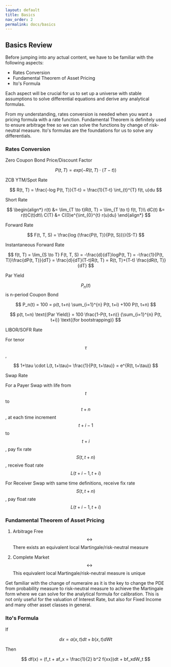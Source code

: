 ```yaml
---
layout: default
title: Basics
nav_order: 2
permalink: docs/basics
---
```


## Basics Review 

Before jumping into any actual content, we have to be familiar with the following aspects: 
- Rates Conversion
- Fundamental Theorem of Asset Pricing
- Ito's Formula

Each aspect will be crucial for us to set up a universe with stable assumptions to solve differential equations and derive any analytical formulas. 

From my understanding, rates conversion is needed when you want a pricing formula with a rate function. Fundamental Theorem is definitely used to ensure arbitrage free so we can solve the functions by change of risk-neutral measure. Ito's formulas are the foundations for us to solve any differentials. 

### Rates Conversion 


Zero Coupon Bond Price/Discount Factor

$$
P(t, T) = exp(-R(t, T) \cdot (T-t))
$$

ZCB YTM/Spot Rate

$$
R(t, T) = \frac{-log P(t, T)}{T-t} = \frac{1}{T-t} \int_{t}^{T} f(t, u)du
$$

Short Rate

$$
\begin{align*}
    r(t) &= \lim_{T \to t}R(t, T) = \lim_{T \to t} f(t, T)\\
    dC(t) &= r(t)C(t)dt\\
    C(T) &= C(0)e^{\int_{0}^{t} r(u)du}
\end{align*}
$$

Forward Rate

$$
F(t, T, S) = \frac{log (\frac{P(t, T)}{P(t, S)})}{S-T}
$$

Instantaneous Forward Rate

$$
f(t, T) = \lim_{S \to T} F(t, T, S) = -\frac{d}{dT}logP(t, T) = -\frac{1}{P(t, T)}\frac{dP(t, T)}{dT} = \frac{d}{dT}(T-t)R(t, T) = R(t, T)+(T-t) \frac{dR(t, T)}{dT}
$$

Par Yield

$$P_n(t)$$ is n-period Coupon Bond

$$
P_n(t) = 100 = p(t, t+n) \sum_{i=1}^{n} P(t, t+i) +100 P(t, t+n)
$$ 

$$
p(t, t+n) \text{(Par Yield)} = 100 \frac{1-P(t, t+n)} {\sum_{i=1}^{n} P(t, t+i)} \text{(for bootstrapping)}
$$

LIBOR/SOFR Rate

For tenor $$\tau$$, 

$$
1+\tau \cdot L(t, t+\tau)= \frac{1}{P(t, t+\tau)} = e^{R(t, t+\tau)}
$$

Swap Rate 

For a Payer Swap with life from $$t$$ to $$t+n$$, at each time increment $$t+i-1$$ to $$t+i$$, pay fix rate $${S(t, t+n)}$$, receive float rate $${L(t+i-1, t+i)}$$ 

For Receiver Swap with same time definitions, receive fix rate $${S(t, t+n)}$$, pay float rate $${L(t+i-1, t+i)}$$ 

### Fundamental Theorem of Asset Pricing 

1. Arbitrage Free $$\leftrightarrow$$ There exists an equivalent local Martingale/risk-neutral measure

2. Complete Market $$\leftrightarrow$$ This equivalent local Martingale/risk-neutral measure is unique

Get familiar with the change of numeraire as it is the key to change the PDE from probability measure to risk-neutral measure to achieve the Martingale form where we can solve for the analytical formula for calibration. This is not only useful for the valuation of Interest Rate, but also for Fixed Income and many other asset classes in general. 

### Ito's Formula

If 

$$
dx = a(x,t)dt + b(x,t) dWt 
$$

Then

$$
df(x) = (f_t + af_x = \frac{1}{2} b^2 f{xx})dt + bf_xdW_t
$$
